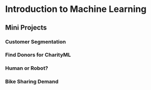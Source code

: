 # Introduction to Machine Learning


## Mini Projects
### Customer Segmentation


### Find Donors for CharityML


### Human or Robot?


### Bike Sharing Demand
